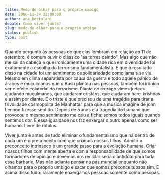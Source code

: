 ```yaml
---
title: Medo de olhar para o próprio umbigo
date: 2006-11-24 22:00:00
author: ana.bertolani
debate: Como viver junto?
slug: medo-de-olhar-para-o-proprio-umbigo
status: publish 
type: post
---
```


Quando pergunto às pessoas do que elas lembram em relação ao 11 de setembro, é comum ouvir o clássico "as torres caindo". Mas algo que não me sai da cabeça é que ironicamente uma cidade rica em diversidade foi exatamente a escolha do terrorismo fundamentalista. E que o resultado disso na cidade foi um sentimento de solidariedade como jamais se viu. Mesmo em clima separatista por causa da guerra e todo aquele pânico de árabes e muçulmanos que o Bush plantou nas pessoas, também foi irônico ver o efeito colaterial do terrorismo. Diante do estrago vimos judeus ajudando muçulmanos, que ajudaram cristãos, que ajudaram hare-krishnas e assim por diante. E o triste é que precisou de uma tragédia para tirar a frivolidade cosmopolita de Manhattan para que a música imagine de john Lennon fizesse sentido. Depois de 5 anos e a tragédia do tsunami que provocou o mesmo sentimento me caiu a ficha: somos todos iguais quando sentimos dor. E essa igualdade nos faz enxergar o outro apenas como ser humano. Livre de rótulos.   

Viver junto é antes de tudo eliminar o fundamentalismo que há dentro de cada um e o preconceito com que criamos nossos filhos. Admitir o preconceito íntrinseco é um grande passo para a evolução humana. Criar nossos filhos com mente aberta e com a responsabilidade de que somos formadores de opinião e devemos nos reciclar seria o antídoto para toda essa bárbarie. Mas não adianta pensar na paz mundial enquanto não olhamos para o próprio umbigo e sacar que somos preconceituosos sim. E acima disso tudo: raramente enxergamos pessoas somente como pessoas.
